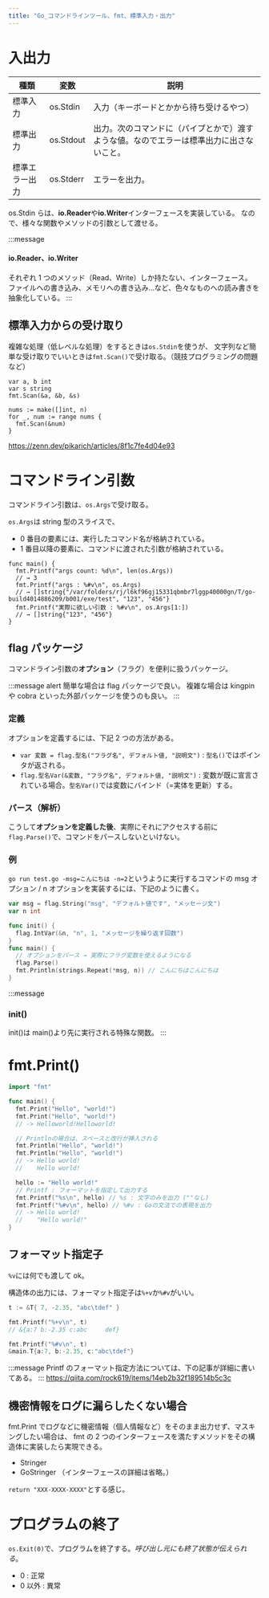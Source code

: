 ```yaml
---
title: "Go_コマンドラインツール、fmt、標準入力・出力"
---
```


# 入出力

| 種類           | 変数      | 説明                                                                                     |
| -------------- | --------- | ---------------------------------------------------------------------------------------- |
| 標準入力       | os.Stdin  | 入力（キーボードとかから待ち受けるやつ）                                                 |
| 標準出力       | os.Stdout | 出力。次のコマンドに（パイプとかで）渡すような値。なのでエラーは標準出力に出さないこと。 |
| 標準エラー出力 | os.Stderr | エラーを出力。                                                                           |

os.Stdin らは、**io.Reader**や**io.Writer**インターフェースを実装している。
なので、様々な関数やメソッドの引数として渡せる。

:::message

#### io.Reader、io.Writer

それぞれ 1 つのメソッド（Read、Write）しか持たない、インターフェース。
ファイルへの書き込み、メモリへの書き込み...など、色々なものへの読み書きを抽象化している。
:::

## 標準入力からの受け取り

複雑な処理（低レベルな処理）をするときは`os.Stdin`を使うが、
文字列など簡単な受け取りでいいときは`fmt.Scan()`で受け取る。（競技プログラミングの問題など）

```go:個数が固定で決まっている場合
var a, b int
var s string
fmt.Scan(&a, &b, &s)
```

```go:n個の入力を受け取る場合
nums := make([]int, n)
for _, num := range nums {
  fmt.Scan(&num)
}
```

https://zenn.dev/pikarich/articles/8f1c7fe4d04e93

# コマンドライン引数

コマンドライン引数は、`os.Args`で受け取る。

`os.Args`は string 型のスライスで、

- 0 番目の要素には、実行したコマンド名が格納されている。
- 1 番目以降の要素に、コマンドに渡された引数が格納されている。

```go:[ go run test.go 123 456 ]と実行した
func main() {
  fmt.Printf("args count: %d\n", len(os.Args))
  // → 3
  fmt.Printf("args : %#v\n", os.Args)
  // → []string{"/var/folders/rj/l6kf96gj15331qbmbr7lggp40000gn/T/go-build4014886209/b001/exe/test", "123", "456"}
  fmt.Printf("実際に欲しい引数 : %#v\n", os.Args[1:])
  // → []string{"123", "456"}
}
```

## flag パッケージ

コマンドライン引数の**オプション**（フラグ）を便利に扱うパッケージ。

:::message alert
簡単な場合は flag パッケージで良い。
複雑な場合は kingpin や cobra といった外部パッケージを使うのも良い。
:::

### 定義

オプションを定義するには、下記 2 つの方法がある。

- `var 変数 = flag.型名("フラグ名", デフォルト値, "説明文")` : `型名()`ではポインタが返される。
- `flag.型名Var(&変数, "フラグ名", デフォルト値, "説明文")` : 変数が既に宣言されている場合。`型名Var()`では変数にバインド（=実体を更新）する。

### パース（解析）

こうして**オプションを定義した後**、実際にそれにアクセスする前に`flag.Parse()`で、コマンドをパースしないといけない。

### 例

`go run test.go -msg=こんにちは -n=2`というように実行するコマンドの msg オプション / n オプションを実装するには、下記のように書く。

```go
var msg = flag.String("msg", "デフォルト値です", "メッセージ文")
var n int

func init() {
  flag.IntVar(&n, "n", 1, "メッセージを繰り返す回数")
}
func main() {
  // オプションをパース → 実際にフラグ変数を使えるようになる
  flag.Parse()
  fmt.Println(strings.Repeat(*msg, n)) // こんにちはこんにちは
}
```

:::message

### init()

init()は main()より先に実行される特殊な関数。
:::

# fmt.Print()

```go:main.go
import "fmt"

func main() {
  fmt.Print("Hello", "world!")
  fmt.Print("Hello", "world!")
  // -> Helloworld!Helloworld!

  // Printlnの場合は、スペースと改行が挿入される
  fmt.Println("Hello", "world!")
  fmt.Println("Hello", "world!")
  // -> Hello world!
  //    Hello world!

  hello := "Hello world!"
  // Printf : フォーマットを指定して出力する
  fmt.Printf("%s\n", hello) // %s : 文字のみを出力 (""なし)
  fmt.Printf("%#v\n", hello) // %#v : Goの文法での表現を出力
  // -> Hello world!
  //    "Hello world!"
}
```

## フォーマット指定子

`%v`には何でも渡して ok。

構造体の出力には、フォーマット指定子は`%+v`か`%#v`がいい。

```go
t := &T{ 7, -2.35, "abc\tdef" }

fmt.Printf("%+v\n", t)
// &{a:7 b:-2.35 c:abc     def}

fmt.Printf("%#v\n", t)
&main.T{a:7, b:-2.35, c:"abc\tdef"}
```

:::message
Printf のフォーマット指定方法については、下の記事が詳細に書いてある。
:::
https://qiita.com/rock619/items/14eb2b32f189514b5c3c

## 機密情報をログに漏らしたくない場合

fmt.Print でログなどに機密情報（個人情報など）をそのまま出力せず、マスキングしたい場合は、
fmt の 2 つのインターフェースを満たすメソッドをその構造体に実装したら実現できる。

- Stringer
- GoStringer
  （インターフェースの詳細は省略。）

`return "XXX-XXXX-XXXX"`とする感じ。

# プログラムの終了

`os.Exit(0)`で、プログラムを終了する。_呼び出し元にも終了状態が伝えられる_。

- 0 : 正常
- 0 以外 : 異常
